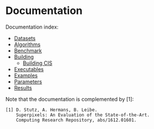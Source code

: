 # Documentation

Documentation index:

* [Datasets](docs/DATASETS.md)
* [Algorithms](docs/ALGORITHMS.md)
* [Benchmark](docs/BENCHMARK.md)
* [Building](docs/BUILDING.md)
    * [Building CIS](docs/BUILDING_CIS.md)
* [Executables](docs/EXECUTABLES.md)
* [Examples](docs/EXAMPLES.md)
* [Parameters](docs/PARAMETERS.md)
* [Results](docs/RESULTS.md)

Note that the documentation is complemented by [1]:

    [1] D. Stutz, A. Hermans, B. Leibe.
        Superpixels: An Evaluation of the State-of-the-Art.
        Computing Research Repository, abs/1612.01601.
